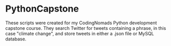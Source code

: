 # PythonCapstone
These scripts were created for my CodingNomads Python development capstone course. They search Twitter for tweets containing a phrase, in this case "climate change", and store tweets in either a .json file or MySQL database.
